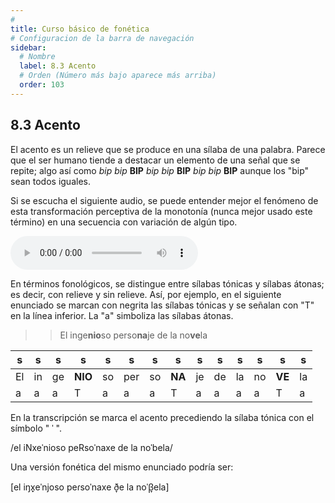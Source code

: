 ```yaml
---
# 
title: Curso básico de fonética
# Configuracion de la barra de navegación
sidebar:
  # Nombre
  label: 8.3 Acento
  # Orden (Número más bajo aparece más arriba)
  order: 103
---
```

## 8.3 Acento

El acento es un relieve que se produce en una sílaba de una palabra. Parece que el ser humano tiende a destacar un elemento de una señal que se repite; algo así como *bip* *bip* **BIP** *bip* *bip* **BIP** *bip* *bip* **BIP** aunque los "bip" sean todos iguales.

Si se escucha el siguiente audio, se puede entender mejor el fenómeno de esta transformación perceptiva de la monotonía (nunca mejor usado este término) en una secuencia con variación de algún tipo.

<audio controls src="/sonidos/bip_bip.wav"></audio>

En términos fonológicos, se distingue entre sílabas tónicas y sílabas átonas; es decir, con relieve y sin relieve. Así, por ejemplo, en el siguiente enunciado se marcan con negrita las sílabas tónicas y se señalan con "T" en la línea inferior. La "a" simboliza las sílabas átonas.

>> El inge**nio**so perso**na**je de la no**ve**la

|s|s|s|s|s|s|s|s|s|s|s|s|s|s|
|---|---|---|---|---|---|---|---|---|---|---|---|---|---|
|El|in|ge|**NIO**|so|per|so|**NA**|je|de|la|no|**VE**|la|
|a|a|a|T|a|a|a|T|a|a|a|a|T|a|

En la transcripción se marca el acento precediendo la sílaba tónica con el símbolo " ˈ ".

/el iNxeˈnioso peRsoˈnaxe de la noˈbela/

Una versión fonética del mismo enunciado podría ser:

[el iŋx̟eˈnjoso peɾsoˈnaxe ð̞e la noˈβ̞ela]


